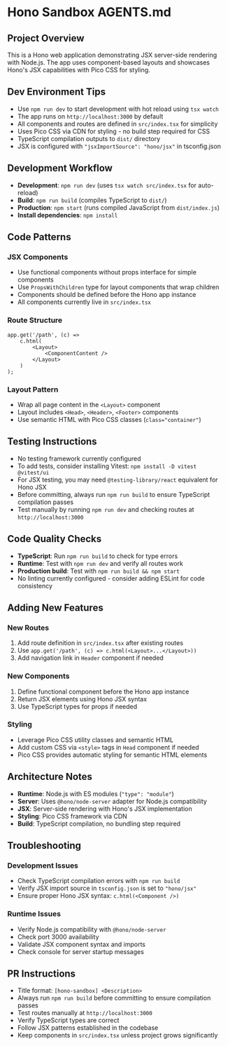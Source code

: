 # Hono Sandbox AGENTS.md

## Project Overview

This is a Hono web application demonstrating JSX server-side rendering with Node.js. The app uses component-based layouts and showcases Hono's JSX capabilities with Pico CSS for styling.

## Dev Environment Tips

- Use `npm run dev` to start development with hot reload using `tsx watch`
- The app runs on `http://localhost:3000` by default
- All components and routes are defined in `src/index.tsx` for simplicity
- Uses Pico CSS via CDN for styling - no build step required for CSS
- TypeScript compilation outputs to `dist/` directory
- JSX is configured with `"jsxImportSource": "hono/jsx"` in tsconfig.json

## Development Workflow

- **Development**: `npm run dev` (uses `tsx watch src/index.tsx` for auto-reload)
- **Build**: `npm run build` (compiles TypeScript to `dist/`)
- **Production**: `npm start` (runs compiled JavaScript from `dist/index.js`)
- **Install dependencies**: `npm install`

## Code Patterns

### JSX Components

- Use functional components without props interface for simple components
- Use `PropsWithChildren` type for layout components that wrap children
- Components should be defined before the Hono app instance
- All components currently live in `src/index.tsx`

### Route Structure

```tsx
app.get('/path', (c) =>
    c.html(
        <Layout>
            <ComponentContent />
        </Layout>
    )
);
```

### Layout Pattern

- Wrap all page content in the `<Layout>` component
- Layout includes `<Head>`, `<Header>`, `<Footer>` components
- Use semantic HTML with Pico CSS classes (`class="container"`)

## Testing Instructions

- No testing framework currently configured
- To add tests, consider installing Vitest: `npm install -D vitest @vitest/ui`
- For JSX testing, you may need `@testing-library/react` equivalent for Hono JSX
- Before committing, always run `npm run build` to ensure TypeScript compilation passes
- Test manually by running `npm run dev` and checking routes at `http://localhost:3000`

## Code Quality Checks

- **TypeScript**: Run `npm run build` to check for type errors
- **Runtime**: Test with `npm run dev` and verify all routes work
- **Production build**: Test with `npm run build && npm start`
- No linting currently configured - consider adding ESLint for code consistency

## Adding New Features

### New Routes

1. Add route definition in `src/index.tsx` after existing routes
2. Use `app.get('/path', (c) => c.html(<Layout>...</Layout>))`
3. Add navigation link in `Header` component if needed

### New Components

1. Define functional component before the Hono app instance
2. Return JSX elements using Hono JSX syntax
3. Use TypeScript types for props if needed

### Styling

- Leverage Pico CSS utility classes and semantic HTML
- Add custom CSS via `<style>` tags in `Head` component if needed
- Pico CSS provides automatic styling for semantic HTML elements

## Architecture Notes

- **Runtime**: Node.js with ES modules (`"type": "module"`)
- **Server**: Uses `@hono/node-server` adapter for Node.js compatibility
- **JSX**: Server-side rendering with Hono's JSX implementation
- **Styling**: Pico CSS framework via CDN
- **Build**: TypeScript compilation, no bundling step required

## Troubleshooting

### Development Issues

- Check TypeScript compilation errors with `npm run build`
- Verify JSX import source in `tsconfig.json` is set to `"hono/jsx"`
- Ensure proper Hono JSX syntax: `c.html(<Component />)`

### Runtime Issues

- Verify Node.js compatibility with `@hono/node-server`
- Check port 3000 availability
- Validate JSX component syntax and imports
- Check console for server startup messages

## PR Instructions

- Title format: `[hono-sandbox] <Description>`
- Always run `npm run build` before committing to ensure compilation passes
- Test routes manually at `http://localhost:3000`
- Verify TypeScript types are correct
- Follow JSX patterns established in the codebase
- Keep components in `src/index.tsx` unless project grows significantly
